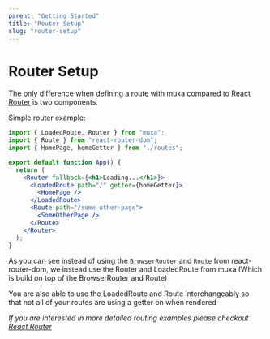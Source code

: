 ```yaml
---
parent: "Getting Started"
title: "Router Setup"
slug: "router-setup"
---
```


# Router Setup

The only difference when defining a route with muxa compared to
[React Router](https://reactrouter.com/) is two components.

Simple router example:

```jsx
import { LoadedRoute, Router } from "muxa";
import { Route } from "react-router-dom";
import { HomePage, homeGetter } from "./routes";

export default function App() {
  return (
    <Router fallback={<h1>Loading...</h1>}>
      <LoadedRoute path="/" getter={homeGetter}>
        <HomePage />
      </LoadedRoute>
      <Route path="/some-other-page">
        <SomeOtherPage />
      </Route>
    </Router>
  );
}
```

As you can see instead of using the `BrowserRouter` and `Route` from
react-router-dom, we instead use the Router and LoadedRoute from muxa (Which is
build on top of the BrowserRouter and Route)

You are also able to use the LoadedRoute and Route interchangeably so that not
all of your routes are using a getter on when rendered

_If you are interested in more detailed routing examples please checkout
[React Router](https://reactrouter.com/)_
